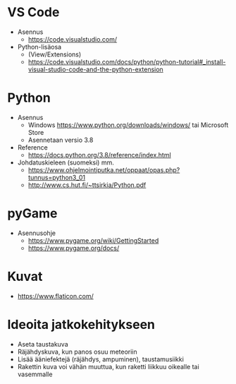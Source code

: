 VS Code
=======

* Asennus 
  * https://code.visualstudio.com/
* Python-lisäosa
  * (View/Extensions)
  * https://code.visualstudio.com/docs/python/python-tutorial#_install-visual-studio-code-and-the-python-extension

Python
======

* Asennus
   * Windows https://www.python.org/downloads/windows/ tai Microsoft Store
   * Asennetaan versio 3.8
* Reference
  * https://docs.python.org/3.8/reference/index.html
* Johdatuskieleen (suomeksi) mm.
  * https://www.ohjelmointiputka.net/oppaat/opas.php?tunnus=python3_01
  * http://www.cs.hut.fi/~ttsirkia/Python.pdf

pyGame
======
* Asennusohje
  * https://www.pygame.org/wiki/GettingStarted
  * https://www.pygame.org/docs/

Kuvat
=====
* https://www.flaticon.com/

Ideoita jatkokehitykseen
========================
- Aseta taustakuva
- Räjähdyskuva, kun panos osuu meteoriin
- Lisää ääniefektejä (räjähdys, ampuminen), taustamusiikki
- Rakettin kuva voi vähän muuttua, kun raketti liikkuu oikealle tai vasemmalle

  
